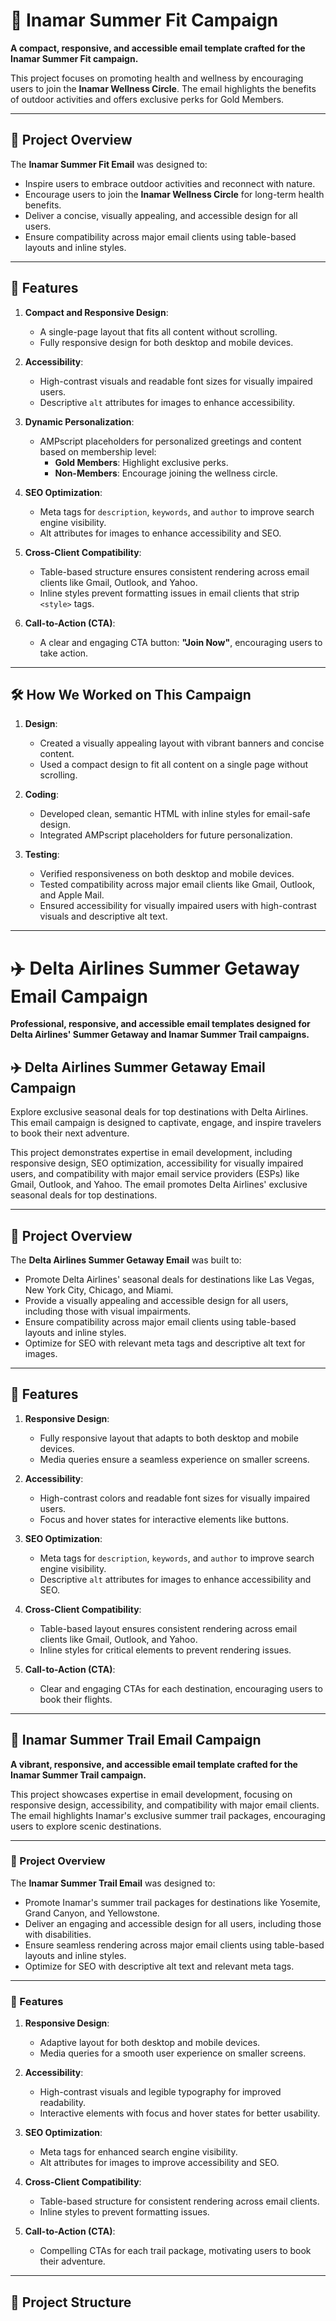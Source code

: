 # 🌿 Inamar Summer Fit Campaign

**A compact, responsive, and accessible email template crafted for the Inamar Summer Fit campaign.**

This project focuses on promoting health and wellness by encouraging users to join the **Inamar Wellness Circle**. The email highlights the benefits of outdoor activities and offers exclusive perks for Gold Members.

---

## 📩 Project Overview

The **Inamar Summer Fit Email** was designed to:
- Inspire users to embrace outdoor activities and reconnect with nature.
- Encourage users to join the **Inamar Wellness Circle** for long-term health benefits.
- Deliver a concise, visually appealing, and accessible design for all users.
- Ensure compatibility across major email clients using table-based layouts and inline styles.

---

## 🧠 Features

1. **Compact and Responsive Design**:
   - A single-page layout that fits all content without scrolling.
   - Fully responsive design for both desktop and mobile devices.

2. **Accessibility**:
   - High-contrast visuals and readable font sizes for visually impaired users.
   - Descriptive `alt` attributes for images to enhance accessibility.

3. **Dynamic Personalization**:
   - AMPscript placeholders for personalized greetings and content based on membership level:
     - **Gold Members**: Highlight exclusive perks.
     - **Non-Members**: Encourage joining the wellness circle.

4. **SEO Optimization**:
   - Meta tags for `description`, `keywords`, and `author` to improve search engine visibility.
   - Alt attributes for images to enhance accessibility and SEO.

5. **Cross-Client Compatibility**:
   - Table-based structure ensures consistent rendering across email clients like Gmail, Outlook, and Yahoo.
   - Inline styles prevent formatting issues in email clients that strip `<style>` tags.

6. **Call-to-Action (CTA)**:
   - A clear and engaging CTA button: **"Join Now"**, encouraging users to take action.

---

## 🛠️ How We Worked on This Campaign

1. **Design**:
   - Created a visually appealing layout with vibrant banners and concise content.
   - Used a compact design to fit all content on a single page without scrolling.

2. **Coding**:
   - Developed clean, semantic HTML with inline styles for email-safe design.
   - Integrated AMPscript placeholders for future personalization.

3. **Testing**:
   - Verified responsiveness on both desktop and mobile devices.
   - Tested compatibility across major email clients like Gmail, Outlook, and Apple Mail.
   - Ensured accessibility for visually impaired users with high-contrast visuals and descriptive alt text.

---

# ✈️ Delta Airlines Summer Getaway Email Campaign

**Professional, responsive, and accessible email templates designed for Delta Airlines' Summer Getaway and Inamar Summer Trail campaigns.**

## ✈️ Delta Airlines Summer Getaway Email Campaign

Explore exclusive seasonal deals for top destinations with Delta Airlines. This email campaign is designed to captivate, engage, and inspire travelers to book their next adventure.

This project demonstrates expertise in email development, including responsive design, SEO optimization, accessibility for visually impaired users, and compatibility with major email service providers (ESPs) like Gmail, Outlook, and Yahoo. The email promotes Delta Airlines' exclusive seasonal deals for top destinations.

---

## 📩 Project Overview

The **Delta Airlines Summer Getaway Email** was built to:
- Promote Delta Airlines' seasonal deals for destinations like Las Vegas, New York City, Chicago, and Miami.
- Provide a visually appealing and accessible design for all users, including those with visual impairments.
- Ensure compatibility across major email clients using table-based layouts and inline styles.
- Optimize for SEO with relevant meta tags and descriptive alt text for images.

---

## 🧠 Features

1. **Responsive Design**:
   - Fully responsive layout that adapts to both desktop and mobile devices.
   - Media queries ensure a seamless experience on smaller screens.

2. **Accessibility**:
   - High-contrast colors and readable font sizes for visually impaired users.
   - Focus and hover states for interactive elements like buttons.

3. **SEO Optimization**:
   - Meta tags for `description`, `keywords`, and `author` to improve search engine visibility.
   - Descriptive `alt` attributes for images to enhance accessibility and SEO.

4. **Cross-Client Compatibility**:
   - Table-based layout ensures consistent rendering across email clients like Gmail, Outlook, and Yahoo.
   - Inline styles for critical elements to prevent rendering issues.

5. **Call-to-Action (CTA)**:
   - Clear and engaging CTAs for each destination, encouraging users to book their flights.

---

## 🌄 Inamar Summer Trail Email Campaign

**A vibrant, responsive, and accessible email template crafted for the Inamar Summer Trail campaign.**

This project showcases expertise in email development, focusing on responsive design, accessibility, and compatibility with major email clients. The email highlights Inamar's exclusive summer trail packages, encouraging users to explore scenic destinations.

---

### 📩 Project Overview

The **Inamar Summer Trail Email** was designed to:
- Promote Inamar's summer trail packages for destinations like Yosemite, Grand Canyon, and Yellowstone.
- Deliver an engaging and accessible design for all users, including those with disabilities.
- Ensure seamless rendering across major email clients using table-based layouts and inline styles.
- Optimize for SEO with descriptive alt text and relevant meta tags.

---

### 🧠 Features

1. **Responsive Design**:
   - Adaptive layout for both desktop and mobile devices.
   - Media queries for a smooth user experience on smaller screens.

2. **Accessibility**:
   - High-contrast visuals and legible typography for improved readability.
   - Interactive elements with focus and hover states for better usability.

3. **SEO Optimization**:
   - Meta tags for enhanced search engine visibility.
   - Alt attributes for images to improve accessibility and SEO.

4. **Cross-Client Compatibility**:
   - Table-based structure for consistent rendering across email clients.
   - Inline styles to prevent formatting issues.

5. **Call-to-Action (CTA)**:
   - Compelling CTAs for each trail package, motivating users to book their adventure.

---

## 📂 Project Structure

